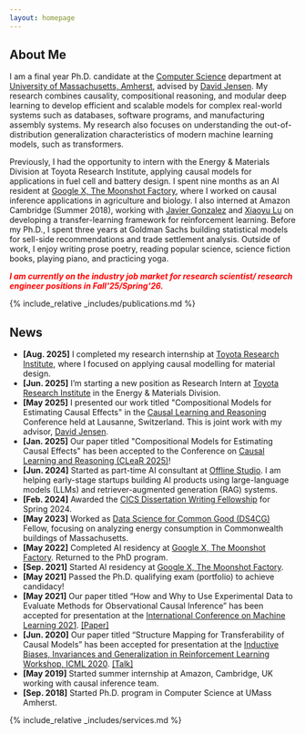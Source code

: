 ```yaml
---
layout: homepage
---
```


## About Me

I am a final year Ph.D. candidate at the [Computer Science](https://www.cics.umass.edu/) department at [University of Massachusetts, Amherst](https://www.umass.edu/), advised by [David Jensen](https://groups.cs.umass.edu/jensen/). My research combines causality, compositional reasoning, and modular deep learning to develop efficient and scalable models for complex real-world systems such as databases, software programs, and manufacturing assembly systems. My research also focuses on understanding the out-of-distribution generalization characteristics of modern machine learning models, such as transformers. 

Previously, I had the opportunity to intern with the Energy & Materials Division at Toyota Research Institute, applying causal models for applications in fuel cell and battery design. I spent nine months as an AI resident at [Google X, The Moonshot Factory](https://x.company/), where I worked on causal inference applications in agriculture and biology. I also interned at Amazon Cambridge (Summer 2018), working with [Javier Gonzalez](https://www.microsoft.com/en-us/research/people/jagonz/) and [Xiaoyu Lu](https://xiaoyulu2014.github.io/) on developing a transfer-learning framework for reinforcement learning. Before my Ph.D., I spent three years at Goldman Sachs building statistical models for sell-side recommendations and trade settlement analysis. Outside of work, I enjoy writing prose poetry, reading popular science, science fiction books, playing piano, and practicing yoga.

<span style="color:red">***I am currently on the industry job market for research scientist/ research engineer positions in Fall'25/Spring'26.***

{% include_relative _includes/publications.md %}

## News
- **[Aug. 2025]** I completed my research internship at [Toyota Research Institute](https://www.linkedin.com/company/toyota-research-institute/posts/?feedView=all), where I focused on applying causal modelling for material design. 
- **[Jun. 2025]** I’m starting a new position as Research Intern at [Toyota Research Institute](https://www.linkedin.com/company/toyota-research-institute/posts/?feedView=all) in the Energy & Materials Division. 
- **[May 2025]** I presented our work titled "Compositional Models for Estimating Causal Effects" in the [Causal Learning and Reasoning](https://www.cclear.cc/2025) Conference held at Lausanne, Switzerland. This is joint work with my advisor, [David Jensen](https://groups.cs.umass.edu/jensen/). 
- **[Jan. 2025]** Our paper titled "Compositional Models for Estimating Causal Effects" has been accepted to the Conference on [Causal Learning and Reasoning (CLeaR 2025)](https://www.cclear.cc/2025)!
- **[Jun. 2024]** Started as part-time AI consultant at [Offline Studio](https://www.offlinestudio.com/). I am helping early-stage startups building AI products using large-language models (LLMs) and retriever-augmented generation (RAG) systems.
- **[Feb. 2024]** Awarded the [CICS Dissertation Writing Fellowship](https://www.cics.umass.edu/news/spring-2024-dissertation-writing-fellowships) for Spring 2024.
- **[May 2023]** Worked as [Data Science for Common Good (DS4CG)](https://ds.cs.umass.edu/industry/data-science-common-good) Fellow, focusing on analyzing energy consumption in Commonwealth buildings of Massachusetts. 
- **[May 2022]** Completed AI residency at [Google X, The Moonshot Factory](https://x.company/). Returned to the PhD program. 
- **[Sep. 2021]** Started AI residency at [Google X, The Moonshot Factory](https://x.company/).
- **[May 2021]** Passed the Ph.D. qualifying exam (portfolio) to achieve candidacy!
- **[May 2021]** Our paper titled “How and Why to Use Experimental Data to Evaluate Methods for Observational Causal Inference” has been accepted for presentation at the  [International Conference on Machine Learning 2021](https://proceedings.mlr.press/v139/gentzel21a.html). [[Paper]](http://proceedings.mlr.press/v139/gentzel21a/gentzel21a.pdf)
- **[Jun. 2020]** Our paper titled “Structure Mapping for Transferability of Causal Models” has been accepted for presentation at the  [Inductive Biases, Invariances and Generalization in Reinforcement Learning Workshop, ICML 2020](https://biases-invariances-generalization.github.io/pdf/big_26.pdf). [[Talk]](https://slideslive.com/38931337/structure-mapping-for-transferability-of-causal-models)
- **[May 2019]** Started summer internship at Amazon, Cambridge, UK working with causal inference team.
- **[Sep. 2018]** Started Ph.D. program in Computer Science at UMass Amherst.

{% include_relative _includes/services.md %}
